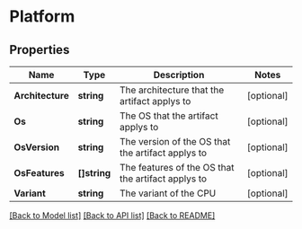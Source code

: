 # Platform

## Properties

Name | Type | Description | Notes
------------ | ------------- | ------------- | -------------
**Architecture** | **string** | The architecture that the artifact applys to | [optional] 
**Os** | **string** | The OS that the artifact applys to | [optional] 
**OsVersion** | **string** | The version of the OS that the artifact applys to | [optional] 
**OsFeatures** | **[]string** | The features of the OS that the artifact applys to | [optional] 
**Variant** | **string** | The variant of the CPU | [optional] 

[[Back to Model list]](../README.md#documentation-for-models) [[Back to API list]](../README.md#documentation-for-api-endpoints) [[Back to README]](../README.md)


